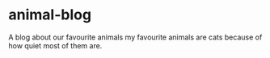 # animal-blog

A blog about our favourite animals
my favourite animals are cats because of how quiet most of them are.
